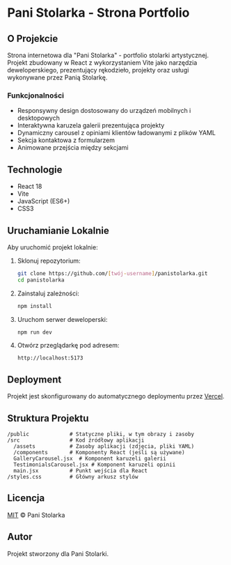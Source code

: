 # Pani Stolarka - Strona Portfolio

## O Projekcie

Strona internetowa dla "Pani Stolarka" - portfolio stolarki artystycznej. Projekt zbudowany w React z wykorzystaniem Vite jako narzędzia deweloperskiego, prezentujący rękodzieło, projekty oraz usługi wykonywane przez Panią Stolarkę.

### Funkcjonalności

- Responsywny design dostosowany do urządzeń mobilnych i desktopowych
- Interaktywna karuzela galerii prezentująca projekty
- Dynamiczny carousel z opiniami klientów ładowanymi z plików YAML
- Sekcja kontaktowa z formularzem
- Animowane przejścia między sekcjami

## Technologie

- React 18
- Vite
- JavaScript (ES6+)
- CSS3

## Uruchamianie Lokalnie

Aby uruchomić projekt lokalnie:

1. Sklonuj repozytorium:
   ```bash
   git clone https://github.com/[twój-username]/panistolarka.git
   cd panistolarka
   ```

2. Zainstaluj zależności:
   ```bash
   npm install
   ```

3. Uruchom serwer deweloperski:
   ```bash
   npm run dev
   ```

4. Otwórz przeglądarkę pod adresem:
   ```
   http://localhost:5173
   ```

## Deployment

Projekt jest skonfigurowany do automatycznego deploymentu przez [Vercel](https://vercel.com). 


## Struktura Projektu

```
/public             # Statyczne pliki, w tym obrazy i zasoby
/src                # Kod źródłowy aplikacji
  /assets           # Zasoby aplikacji (zdjęcia, pliki YAML)
  /components       # Komponenty React (jeśli są używane)
  GalleryCarousel.jsx  # Komponent karuzeli galerii
  TestimonialsCarousel.jsx # Komponent karuzeli opinii
  main.jsx          # Punkt wejścia dla React
/styles.css         # Główny arkusz stylów
```

## Licencja

[MIT](LICENSE) © Pani Stolarka

## Autor

Projekt stworzony dla Pani Stolarki.
